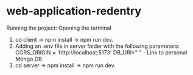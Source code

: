 # web-application-redentry
Running the project:
Opening the terminal
1. cd client -> npm install -> npm run dev.
2. Adding an .env file in server folder with the following parameters:
   CORS_ORIGIN = 'http://localhost:5173'
   DB_URI=" " - Link to personal Mongo DB
3. cd server -> npm install -> npm run dev.

